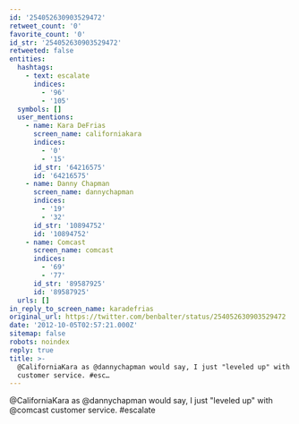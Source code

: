 ```yaml
---
id: '254052630903529472'
retweet_count: '0'
favorite_count: '0'
id_str: '254052630903529472'
retweeted: false
entities:
  hashtags:
    - text: escalate
      indices:
        - '96'
        - '105'
  symbols: []
  user_mentions:
    - name: Kara DeFrias
      screen_name: californiakara
      indices:
        - '0'
        - '15'
      id_str: '64216575'
      id: '64216575'
    - name: Danny Chapman
      screen_name: dannychapman
      indices:
        - '19'
        - '32'
      id_str: '10894752'
      id: '10894752'
    - name: Comcast
      screen_name: comcast
      indices:
        - '69'
        - '77'
      id_str: '89587925'
      id: '89587925'
  urls: []
in_reply_to_screen_name: karadefrias
original_url: https://twitter.com/benbalter/status/254052630903529472
date: '2012-10-05T02:57:21.000Z'
sitemap: false
robots: noindex
reply: true
title: >-
  @CaliforniaKara as @dannychapman would say, I just "leveled up" with @comcast
  customer service. #esc…
---
```


@CaliforniaKara as @dannychapman would say, I just "leveled up" with @comcast customer service. #escalate